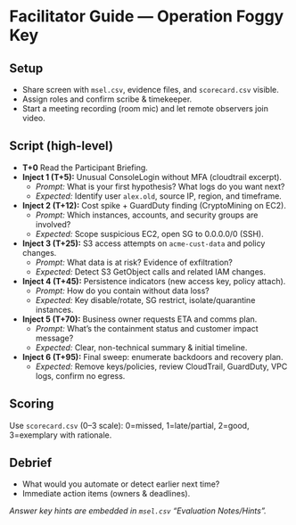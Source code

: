 # Facilitator Guide — Operation Foggy Key

## Setup
- Share screen with `msel.csv`, evidence files, and `scorecard.csv` visible.
- Assign roles and confirm scribe & timekeeper.
- Start a meeting recording (room mic) and let remote observers join video.

## Script (high-level)
- **T+0** Read the Participant Briefing.
- **Inject 1 (T+5):** Unusual ConsoleLogin without MFA (cloudtrail excerpt).
  - *Prompt:* What is your first hypothesis? What logs do you want next?
  - *Expected:* Identify user `alex.old`, source IP, region, and timeframe.
- **Inject 2 (T+12):** Cost spike + GuardDuty finding (CryptoMining on EC2).
  - *Prompt:* Which instances, accounts, and security groups are involved?
  - *Expected:* Scope suspicious EC2, open SG to 0.0.0.0/0 (SSH).
- **Inject 3 (T+25):** S3 access attempts on `acme-cust-data` and policy changes.
  - *Prompt:* What data is at risk? Evidence of exfiltration?
  - *Expected:* Detect S3 GetObject calls and related IAM changes.
- **Inject 4 (T+45):** Persistence indicators (new access key, policy attach).
  - *Prompt:* How do you contain without data loss?
  - *Expected:* Key disable/rotate, SG restrict, isolate/quarantine instances.
- **Inject 5 (T+70):** Business owner requests ETA and comms plan.
  - *Prompt:* What’s the containment status and customer impact message?
  - *Expected:* Clear, non-technical summary & initial timeline.
- **Inject 6 (T+95):** Final sweep: enumerate backdoors and recovery plan.
  - *Expected:* Remove keys/policies, review CloudTrail, GuardDuty, VPC logs, confirm no egress.

## Scoring
Use `scorecard.csv` (0–3 scale): 0=missed, 1=late/partial, 2=good, 3=exemplary with rationale.

## Debrief
- What would you automate or detect earlier next time?
- Immediate action items (owners & deadlines).

*Answer key hints are embedded in `msel.csv` “Evaluation Notes/Hints”.*

